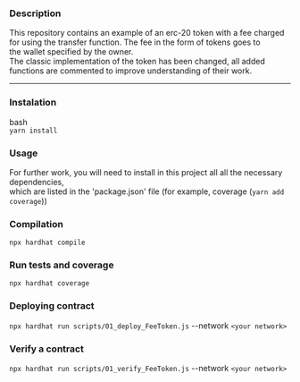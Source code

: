 ### Description

This repository contains an example of an erc-20 token with a fee charged  
for using the transfer function. The fee in the form of tokens goes to  
the wallet specified by the owner.  
The classic implementation of the token has been changed, all added  
functions are commented to improve understanding of their work.  

***

### Instalation

bash  
```yarn install```

### Usage

For further work, you will need to install in this project all all the necessary dependencies,  
which are listed in the 'package.json' file (for example, coverage (```yarn add coverage```))

### Compilation

```npx hardhat compile```

### Run tests and coverage 

```npx hardhat coverage```

### Deploying contract

```npx hardhat run scripts/01_deploy_FeeToken.js``` 
--network `<your network>`

### Verify a contract

```npx hardhat run scripts/01_verify_FeeToken.js``` 
--network `<your network>`